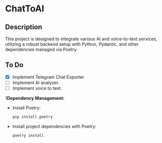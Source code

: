 # ChatToAI

## Description
This project is designed to integrate various AI and voice-to-text services, utilizing a robust backend setup with Python, Pydantic, and other dependencies managed via Poetry.

## To Do
- [X] Implement Telegram Chat Exporter
- [ ] Implement AI analyzer.
- [ ] Implement voice to text.

1**Dependency Management:**
   - Install Poetry:
     ```bash
     pip install poetry
     ```
   - Install project dependencies with Poetry:
     ```bash
     poetry install
     ```